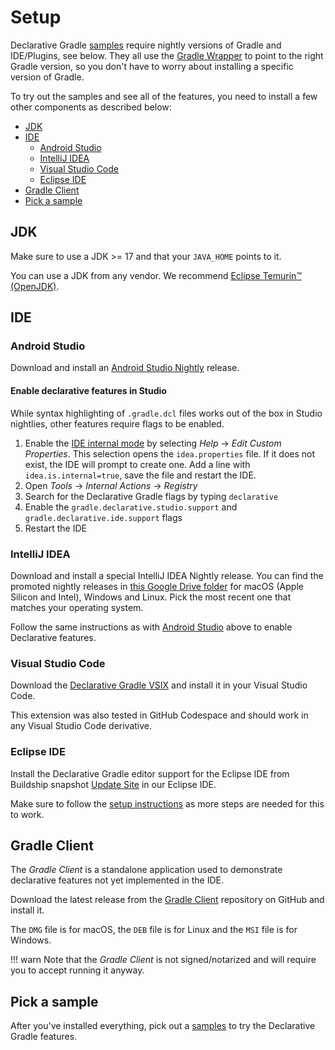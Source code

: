 <!-- omit in toc -->
# Setup

Declarative Gradle [samples](./samples.md) require nightly versions of Gradle and IDE/Plugins, see below.
They all use the [Gradle Wrapper](https://docs.gradle.org/current/userguide/gradle_wrapper.html) to point to the right Gradle version, so you don't have to worry about installing a specific version of Gradle.

To try out the samples and see all of the features, you need to install a few other components as described below:

- [JDK](#jdk)
- [IDE](#ide)
  - [Android Studio](#android-studio)
  - [IntelliJ IDEA](#intellij-idea)
  - [Visual Studio Code](#visual-studio-code)
  - [Eclipse IDE](#eclipse-ide)
- [Gradle Client](#gradle-client)
- [Pick a sample](#pick-a-sample)

## JDK

Make sure to use a JDK >= 17 and that your `JAVA_HOME` points to it.

You can use a JDK from any vendor.
We recommend [Eclipse Temurin™ (OpenJDK)](https://adoptium.net/temurin/releases/).

## IDE

### Android Studio

Download and install an [Android Studio Nightly](https://developer.android.com/studio/nightly) release.

<!-- omit in toc -->
#### Enable declarative features in Studio

While syntax highlighting of `.gradle.dcl` files works out of the box in Studio nightlies, other features require flags to be enabled.

1. Enable the [IDE internal mode](https://plugins.jetbrains.com/docs/intellij/enabling-internal.html) by selecting _Help_ -> _Edit Custom Properties_. This selection opens the `idea.properties` file. If it does not exist, the IDE will prompt to create one. Add a line with `idea.is.internal=true`, save the file and restart the IDE.
2. Open _Tools_ -> _Internal Actions_ -> _Registry_
3. Search for the Declarative Gradle flags by typing `declarative`
4. Enable the `gradle.declarative.studio.support` and `gradle.declarative.ide.support` flags
5. Restart the IDE

### IntelliJ IDEA

Download and install a special IntelliJ IDEA Nightly release.
You can find the promoted nightly releases in [this Google Drive folder](https://drive.google.com/drive/folders/19iWu2F4dYs0Vc9xFMkSwY7wizKk-YMKl) for macOS (Apple Silicon and Intel), Windows and Linux.
Pick the most recent one that matches your operating system.

Follow the same instructions as with [Android Studio](#android-studio) above to enable Declarative features.

### Visual Studio Code

Download the [Declarative Gradle VSIX](https://gradle.github.io/declarative-vscode-extension/) and install it in your Visual Studio Code.

This extension was also tested in GitHub Codespace and should work in any Visual Studio Code derivative.

### Eclipse IDE

Install the Declarative Gradle editor support for the Eclipse IDE from Buildship snapshot [Update Site](https://github.com/eclipse/buildship/blob/master/docs/user/DeclarativeGradle.md) in our Eclipse IDE.

Make sure to follow the [setup instructions](https://github.com/eclipse/buildship/blob/master/docs/user/DeclarativeGradle.md#setup) as more steps are needed for this to work.

## Gradle Client

The _Gradle Client_ is a standalone application used to demonstrate declarative features not yet implemented in the IDE.

Download the latest release from the [Gradle Client](https://github.com/gradle/gradle-client/releases/latest) repository on GitHub and install it.

The `DMG` file is for macOS, the `DEB` file is for Linux and the `MSI` file is for Windows.

!!! warn
    Note that the _Gradle Client_ is not signed/notarized and will require you to accept running it anyway.

## Pick a sample

After you've installed everything, pick out a [samples](./samples.md) to try the Declarative Gradle features.
